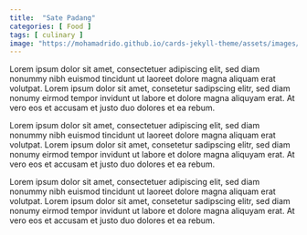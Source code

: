 ```yaml
---
title:  "Sate Padang"
categories: [ Food ]
tags: [ culinary ]
image: "https://mohamadrido.github.io/cards-jekyll-theme/assets/images/twelfth-post.jpg"
---
```

Lorem ipsum dolor sit amet, consectetuer adipiscing elit, sed diam nonummy nibh euismod tincidunt ut laoreet dolore magna aliquam erat volutpat. Lorem ipsum dolor sit amet, consetetur sadipscing elitr, sed diam nonumy eirmod tempor invidunt ut labore et dolore magna aliquyam erat. At vero eos et accusam et justo duo dolores et ea rebum.

Lorem ipsum dolor sit amet, consectetuer adipiscing elit, sed diam nonummy nibh euismod tincidunt ut laoreet dolore magna aliquam erat volutpat. Lorem ipsum dolor sit amet, consetetur sadipscing elitr, sed diam nonumy eirmod tempor invidunt ut labore et dolore magna aliquyam erat. At vero eos et accusam et justo duo dolores et ea rebum.

Lorem ipsum dolor sit amet, consectetuer adipiscing elit, sed diam nonummy nibh euismod tincidunt ut laoreet dolore magna aliquam erat volutpat. Lorem ipsum dolor sit amet, consetetur sadipscing elitr, sed diam nonumy eirmod tempor invidunt ut labore et dolore magna aliquyam erat. At vero eos et accusam et justo duo dolores et ea rebum.
